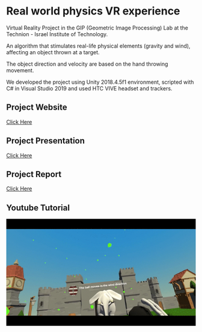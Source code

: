 # Real world physics VR experience

Virtual Reality Project in the GIP (Geometric Image Processing) Lab at the Technion - Israel Institute of Technology.

An algorithm that stimulates real-life physical elements (gravity and wind), affecting an object thrown at a target.

The object direction and velocity are based on the hand throwing movement.

We developed the project using Unity 2018.4.5f1 environment, scripted with C# in Visual Studio 2019 and used HTC VIVE headset and trackers.

## Project Website
[Click Here](http://gip.cs.technion.ac.il/lab-projects.php?id=127)

## Project Presentation
[Click Here](http://gip.cs.technion.ac.il/projects/uploads/127_presentation_8.pdf)

## Project Report
[Click Here](http://gip.cs.technion.ac.il/projects/uploads/127_preport_7.pdf)

## Youtube Tutorial
[![IMAGE ALT TEXT HERE](https://github.com/Gil16/Real-world-physics-VR/blob/master/gif2.gif)](https://www.youtube.com/watch?v=Nzh9L9BzloA&list=PLnSgzzgQRR2KHRJSy0_oRuoRp8GTUh3Gh&index=2&)
